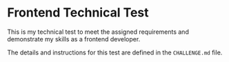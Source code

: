 # Frontend Technical Test

This is my technical test to meet the assigned requirements and demonstrate my skills as a frontend developer.

The details and instructions for this test are defined in the `CHALLENGE.md` file.
